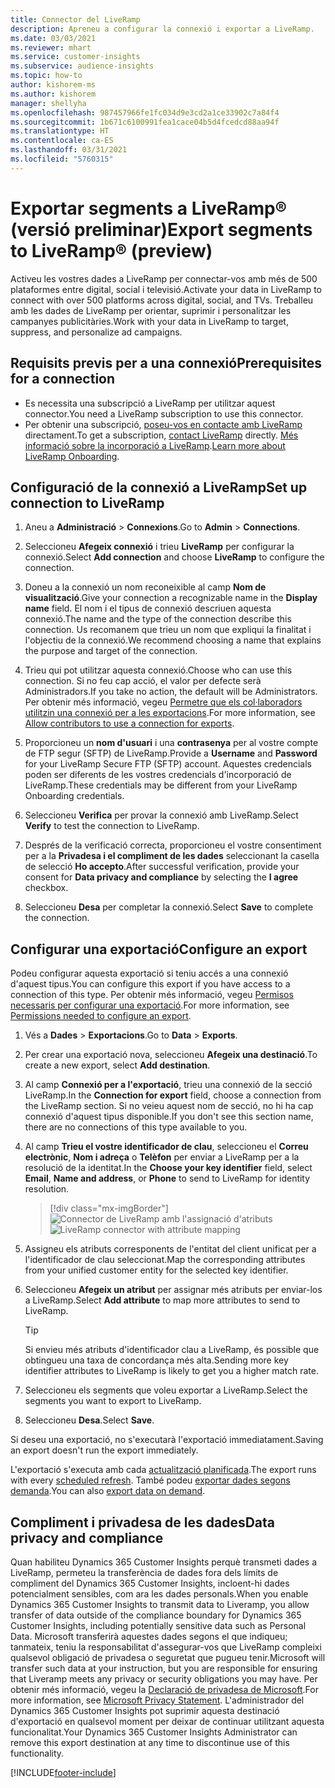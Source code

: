 ```yaml
---
title: Connector del LiveRamp
description: Apreneu a configurar la connexió i exportar a LiveRamp.
ms.date: 03/03/2021
ms.reviewer: mhart
ms.service: customer-insights
ms.subservice: audience-insights
ms.topic: how-to
author: kishorem-ms
ms.author: kishorem
manager: shellyha
ms.openlocfilehash: 987457966fe1fc034d9e3cd2a1ce33902c7a84f4
ms.sourcegitcommit: 1b671c6100991fea1cace04b5d4fcedcd88aa94f
ms.translationtype: HT
ms.contentlocale: ca-ES
ms.lasthandoff: 03/31/2021
ms.locfileid: "5760315"
---
```

# <a name="export-segments-to-liverampreg-preview"></a><span data-ttu-id="f1d84-103">Exportar segments a LiveRamp&reg; (versió preliminar)</span><span class="sxs-lookup"><span data-stu-id="f1d84-103">Export segments to LiveRamp&reg; (preview)</span></span>

<span data-ttu-id="f1d84-104">Activeu les vostres dades a LiveRamp per connectar-vos amb més de 500 plataformes entre digital, social i televisió.</span><span class="sxs-lookup"><span data-stu-id="f1d84-104">Activate your data in LiveRamp to connect with over 500 platforms across digital, social, and TVs.</span></span> <span data-ttu-id="f1d84-105">Treballeu amb les dades de LiveRamp per orientar, suprimir i personalitzar les campanyes publicitàries.</span><span class="sxs-lookup"><span data-stu-id="f1d84-105">Work with your data in LiveRamp to target, suppress, and personalize ad campaigns.</span></span>

## <a name="prerequisites-for-a-connection"></a><span data-ttu-id="f1d84-106">Requisits previs per a una connexió</span><span class="sxs-lookup"><span data-stu-id="f1d84-106">Prerequisites for a connection</span></span>

- <span data-ttu-id="f1d84-107">Es necessita una subscripció a LiveRamp per utilitzar aquest connector.</span><span class="sxs-lookup"><span data-stu-id="f1d84-107">You need a LiveRamp subscription to use this connector.</span></span>
- <span data-ttu-id="f1d84-108">Per obtenir una subscripció, [poseu-vos en contacte amb LiveRamp](https://liveramp.com/contact/) directament.</span><span class="sxs-lookup"><span data-stu-id="f1d84-108">To get a subscription, [contact LiveRamp](https://liveramp.com/contact/) directly.</span></span> <span data-ttu-id="f1d84-109">[Més informació sobre la incorporació a LiveRamp](https://liveramp.com/our-platform/data-onboarding/).</span><span class="sxs-lookup"><span data-stu-id="f1d84-109">[Learn more about LiveRamp Onboarding](https://liveramp.com/our-platform/data-onboarding/).</span></span>

## <a name="set-up-connection-to-liveramp"></a><span data-ttu-id="f1d84-110">Configuració de la connexió a LiveRamp</span><span class="sxs-lookup"><span data-stu-id="f1d84-110">Set up connection to LiveRamp</span></span>

1. <span data-ttu-id="f1d84-111">Aneu a **Administració** > **Connexions**.</span><span class="sxs-lookup"><span data-stu-id="f1d84-111">Go to **Admin** > **Connections**.</span></span>

1. <span data-ttu-id="f1d84-112">Seleccioneu **Afegeix connexió** i trieu **LiveRamp** per configurar la connexió.</span><span class="sxs-lookup"><span data-stu-id="f1d84-112">Select **Add connection** and choose **LiveRamp** to configure the connection.</span></span>

1. <span data-ttu-id="f1d84-113">Doneu a la connexió un nom reconeixible al camp **Nom de visualització**.</span><span class="sxs-lookup"><span data-stu-id="f1d84-113">Give your connection a recognizable name in the **Display name** field.</span></span> <span data-ttu-id="f1d84-114">El nom i el tipus de connexió descriuen aquesta connexió.</span><span class="sxs-lookup"><span data-stu-id="f1d84-114">The name and the type of the connection describe this connection.</span></span> <span data-ttu-id="f1d84-115">Us recomanem que trieu un nom que expliqui la finalitat i l'objectiu de la connexió.</span><span class="sxs-lookup"><span data-stu-id="f1d84-115">We recommend choosing a name that explains the purpose and target of the connection.</span></span>

1. <span data-ttu-id="f1d84-116">Trieu qui pot utilitzar aquesta connexió.</span><span class="sxs-lookup"><span data-stu-id="f1d84-116">Choose who can use this connection.</span></span> <span data-ttu-id="f1d84-117">Si no feu cap acció, el valor per defecte serà Administradors.</span><span class="sxs-lookup"><span data-stu-id="f1d84-117">If you take no action, the default will be Administrators.</span></span> <span data-ttu-id="f1d84-118">Per obtenir més informació, vegeu [Permetre que els col·laboradors utilitzin una connexió per a les exportacions](connections.md#allow-contributors-to-use-a-connection-for-exports).</span><span class="sxs-lookup"><span data-stu-id="f1d84-118">For more information, see [Allow contributors to use a connection for exports](connections.md#allow-contributors-to-use-a-connection-for-exports).</span></span>

1. <span data-ttu-id="f1d84-119">Proporcioneu un **nom d'usuari** i una **contrasenya** per al vostre compte de FTP segur (SFTP) de LiveRamp.</span><span class="sxs-lookup"><span data-stu-id="f1d84-119">Provide a **Username** and **Password** for your LiveRamp Secure FTP (SFTP) account.</span></span>
<span data-ttu-id="f1d84-120">Aquestes credencials poden ser diferents de les vostres credencials d'incorporació de LiveRamp.</span><span class="sxs-lookup"><span data-stu-id="f1d84-120">These credentials may be different from your LiveRamp Onboarding credentials.</span></span>

1. <span data-ttu-id="f1d84-121">Seleccioneu **Verifica** per provar la connexió amb LiveRamp.</span><span class="sxs-lookup"><span data-stu-id="f1d84-121">Select **Verify** to test the connection to LiveRamp.</span></span>

1. <span data-ttu-id="f1d84-122">Després de la verificació correcta, proporcioneu el vostre consentiment per a la **Privadesa i el compliment de les dades** seleccionant la casella de selecció **Ho accepto**.</span><span class="sxs-lookup"><span data-stu-id="f1d84-122">After successful verification, provide your consent for **Data privacy and compliance** by selecting the **I agree** checkbox.</span></span>

1. <span data-ttu-id="f1d84-123">Seleccioneu **Desa** per completar la connexió.</span><span class="sxs-lookup"><span data-stu-id="f1d84-123">Select **Save** to complete the connection.</span></span>

## <a name="configure-an-export"></a><span data-ttu-id="f1d84-124">Configurar una exportació</span><span class="sxs-lookup"><span data-stu-id="f1d84-124">Configure an export</span></span>

<span data-ttu-id="f1d84-125">Podeu configurar aquesta exportació si teniu accés a una connexió d'aquest tipus.</span><span class="sxs-lookup"><span data-stu-id="f1d84-125">You can configure this export if you have access to a connection of this type.</span></span> <span data-ttu-id="f1d84-126">Per obtenir més informació, vegeu [Permisos necessaris per configurar una exportació](export-destinations.md#set-up-a-new-export).</span><span class="sxs-lookup"><span data-stu-id="f1d84-126">For more information, see [Permissions needed to configure an export](export-destinations.md#set-up-a-new-export).</span></span>

1. <span data-ttu-id="f1d84-127">Vés a **Dades** > **Exportacions**.</span><span class="sxs-lookup"><span data-stu-id="f1d84-127">Go to **Data** > **Exports**.</span></span>

1. <span data-ttu-id="f1d84-128">Per crear una exportació nova, seleccioneu **Afegeix una destinació**.</span><span class="sxs-lookup"><span data-stu-id="f1d84-128">To create a new export, select **Add destination**.</span></span>

1. <span data-ttu-id="f1d84-129">Al camp **Connexió per a l'exportació**, trieu una connexió de la secció LiveRamp.</span><span class="sxs-lookup"><span data-stu-id="f1d84-129">In the **Connection for export** field, choose a connection from the LiveRamp section.</span></span> <span data-ttu-id="f1d84-130">Si no veieu aquest nom de secció, no hi ha cap connexió d'aquest tipus disponible.</span><span class="sxs-lookup"><span data-stu-id="f1d84-130">If you don't see this section name, there are no connections of this type available to you.</span></span>

1. <span data-ttu-id="f1d84-131">Al camp **Trieu el vostre identificador de clau**, seleccioneu el **Correu electrònic**, **Nom i adreça** o **Telèfon** per enviar a LiveRamp per a la resolució de la identitat.</span><span class="sxs-lookup"><span data-stu-id="f1d84-131">In the **Choose your key identifier** field, select **Email**,  **Name and address**, or **Phone** to send to LiveRamp for identity resolution.</span></span>
   > [!div class="mx-imgBorder"]
   > <span data-ttu-id="f1d84-132">![Connector de LiveRamp amb l'assignació d'atributs](media/export-liveramp-segments.png "Connector de LiveRamp amb l'assignació d'atributs")</span><span class="sxs-lookup"><span data-stu-id="f1d84-132">![LiveRamp connector with attribute mapping](media/export-liveramp-segments.png "LiveRamp connector with attribute mapping")</span></span>

1. <span data-ttu-id="f1d84-133">Assigneu els atributs corresponents de l'entitat del client unificat per a l'identificador de clau seleccionat.</span><span class="sxs-lookup"><span data-stu-id="f1d84-133">Map the corresponding attributes from your unified customer entity for the selected key identifier.</span></span>

1. <span data-ttu-id="f1d84-134">Seleccioneu **Afegeix un atribut** per assignar més atributs per enviar-los a LiveRamp.</span><span class="sxs-lookup"><span data-stu-id="f1d84-134">Select **Add attribute** to map more attributes to send to LiveRamp.</span></span>

   > [!TIP]
   > <span data-ttu-id="f1d84-135">Si envieu més atributs d'identificador clau a LiveRamp, és possible que obtingueu una taxa de concordança més alta.</span><span class="sxs-lookup"><span data-stu-id="f1d84-135">Sending more key identifier attributes to LiveRamp is likely to get you a higher match rate.</span></span>

1. <span data-ttu-id="f1d84-136">Seleccioneu els segments que voleu exportar a LiveRamp.</span><span class="sxs-lookup"><span data-stu-id="f1d84-136">Select the segments you want to export to LiveRamp.</span></span>

1. <span data-ttu-id="f1d84-137">Seleccioneu **Desa**.</span><span class="sxs-lookup"><span data-stu-id="f1d84-137">Select **Save**.</span></span>

<span data-ttu-id="f1d84-138">Si deseu una exportació, no s'executarà l'exportació immediatament.</span><span class="sxs-lookup"><span data-stu-id="f1d84-138">Saving an export doesn't run the export immediately.</span></span>

<span data-ttu-id="f1d84-139">L'exportació s'executa amb cada [actualització planificada](system.md#schedule-tab).</span><span class="sxs-lookup"><span data-stu-id="f1d84-139">The export runs with every [scheduled refresh](system.md#schedule-tab).</span></span> <span data-ttu-id="f1d84-140">També podeu [exportar dades segons demanda](export-destinations.md#run-exports-on-demand).</span><span class="sxs-lookup"><span data-stu-id="f1d84-140">You can also [export data on demand](export-destinations.md#run-exports-on-demand).</span></span> 


## <a name="data-privacy-and-compliance"></a><span data-ttu-id="f1d84-141">Compliment i privadesa de les dades</span><span class="sxs-lookup"><span data-stu-id="f1d84-141">Data privacy and compliance</span></span>

<span data-ttu-id="f1d84-142">Quan habiliteu Dynamics 365 Customer Insights perquè transmeti dades a LiveRamp, permeteu la transferència de dades fora dels límits de compliment del Dynamics 365 Customer Insights, incloent-hi dades potencialment sensibles, com ara les dades personals.</span><span class="sxs-lookup"><span data-stu-id="f1d84-142">When you enable Dynamics 365 Customer Insights to transmit data to Liveramp, you allow transfer of data outside of the compliance boundary for Dynamics 365 Customer Insights, including potentially sensitive data such as Personal Data.</span></span> <span data-ttu-id="f1d84-143">Microsoft transferirà aquestes dades segons el que indiqueu; tanmateix, teniu la responsabilitat d'assegurar-vos que LiveRamp compleixi qualsevol obligació de privadesa o seguretat que pugueu tenir.</span><span class="sxs-lookup"><span data-stu-id="f1d84-143">Microsoft will transfer such data at your instruction, but you are responsible for ensuring that Liveramp meets any privacy or security obligations you may have.</span></span> <span data-ttu-id="f1d84-144">Per obtenir més informació, vegeu la [Declaració de privadesa de Microsoft](https://go.microsoft.com/fwlink/?linkid=396732).</span><span class="sxs-lookup"><span data-stu-id="f1d84-144">For more information, see [Microsoft Privacy Statement](https://go.microsoft.com/fwlink/?linkid=396732).</span></span>
<span data-ttu-id="f1d84-145">L'administrador del Dynamics 365 Customer Insights pot suprimir aquesta destinació d'exportació en qualsevol moment per deixar de continuar utilitzant aquesta funcionalitat.</span><span class="sxs-lookup"><span data-stu-id="f1d84-145">Your Dynamics 365 Customer Insights Administrator can remove this export destination at any time to discontinue use of this functionality.</span></span>

[!INCLUDE[footer-include](../includes/footer-banner.md)]
